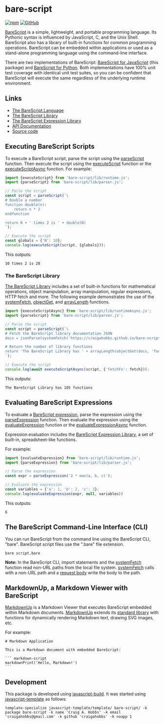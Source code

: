 # bare-script

[![npm](https://img.shields.io/npm/v/bare-script)](https://www.npmjs.com/package/bare-script)
[![GitHub](https://img.shields.io/github/license/craigahobbs/bare-script)](https://github.com/craigahobbs/bare-script/blob/main/LICENSE)

[BareScript](https://craigahobbs.github.io/bare-script/language/)
is a simple, lightweight, and portable programming language. Its Pythonic syntax is influenced by
JavaScript, C, and the Unix Shell. BareScript also has a library of built-in functions for common
programming operations. BareScript can be embedded within applications or used as a stand-alone
programming language using the command-line interface.

There are two implementations of BareScript:
[BareScript for JavaScript](https://github.com/craigahobbs/bare-script#readme)
(this package) and
[BareScript for Python](https://github.com/craigahobbs/bare-script-py#readme).
Both implementations have 100% unit test coverage with identical unit test suites, so you can be
confident that BareScript will execute the same regardless of the underlying runtime environment.


## Links

- [The BareScript Language](https://craigahobbs.github.io/bare-script/language/)
- [The BareScript Library](https://craigahobbs.github.io/bare-script/library/)
- [The BareScript Expression Library](https://craigahobbs.github.io/bare-script/library/expression.html)
- [API Documentation](https://craigahobbs.github.io/bare-script/)
- [Source code](https://github.com/craigahobbs/bare-script)


## Executing BareScript Scripts

To execute a BareScript script, parse the script using the
[parseScript](https://craigahobbs.github.io/bare-script/module-lib_parser.html#.parseScript)
function. Then execute the script using the
[executeScript](https://craigahobbs.github.io/bare-script/module-lib_runtime.html#.executeScript)
function or the
[executeScriptAsync](https://craigahobbs.github.io/bare-script/module-lib_runtimeAsync.html#.executeScriptAsync)
function. For example:

``` javascript
import {executeScript} from 'bare-script/lib/runtime.js';
import {parseScript} from 'bare-script/lib/parser.js';

// Parse the script
const script = parseScript(`\
# Double a number
function double(n):
    return n * 2
endfunction

return N + ' times 2 is ' + double(N)
`);

// Execute the script
const globals = {'N': 10};
console.log(executeScript(script, {globals}));
```

This outputs:

```
10 times 2 is 20
```


### The BareScript Library

[The BareScript Library](https://craigahobbs.github.io/bare-script/library/)
includes a set of built-in functions for mathematical operations, object manipulation, array
manipulation, regular expressions, HTTP fetch and more. The following example demonstrates the use
of the
[systemFetch](https://craigahobbs.github.io/bare-script/library/#var.vGroup='System'&systemfetch),
[objectGet](https://craigahobbs.github.io/bare-script/library/#var.vGroup='Object'&objectget), and
[arrayLength](https://craigahobbs.github.io/bare-script/library/#var.vGroup='Array'&arraylength)
functions.

``` javascript
import {executeScriptAsync} from 'bare-script/lib/runtimeAsync.js';
import {parseScript} from 'bare-script/lib/parser.js';

// Parse the script
const script = parseScript(`\
# Fetch the BareScript library documentation JSON
docs = jsonParse(systemFetch('https://craigahobbs.github.io/bare-script/library/library.json'))

# Return the number of library functions
return 'The BareScript Library has ' + arrayLength(objectGet(docs, 'functions')) + ' functions'
`);

// Execute the script
console.log(await executeScriptAsync(script, {'fetchFn': fetch}));
```

This outputs:

```
The BareScript Library has 105 functions
```


## Evaluating BareScript Expressions

To evaluate a
[BareScript expression](https://craigahobbs.github.io/bare-script/language/#expressions),
parse the expression using the
[parseExpression](https://craigahobbs.github.io/bare-script/module-lib_parser.html#.parseExpression)
function. Then evaluate the expression using the
[evaluateExpression](https://craigahobbs.github.io/bare-script/module-lib_runtime.html#.evaluateExpression)
function or the
[evaluateExpressionAsync](https://craigahobbs.github.io/bare-script/module-lib_runtimeAsync.html#.evaluateExpressionAsync)
function.

Expression evaluation includes the
[BareScript Expression Library](https://craigahobbs.github.io/bare-script/library/expression.html),
a set of built-in, spreadsheet-like functions.

For example:

``` javascript
import {evaluateExpression} from 'bare-script/lib/runtime.js';
import {parseExpression} from 'bare-script/lib/parser.js';

// Parse the expression
const expr = parseExpression('2 * max(a, b, c)');

// Evaluate the expression
const variables = {'a': 1, 'b': 2, 'c': 3};
console.log(evaluateExpression(expr, null, variables))
```

This outputs:

```
6
```


## The BareScript Command-Line Interface (CLI)

You can run BareScript from the command line using the BareScript CLI, "bare". BareScript script
files use the ".bare" file extension.

```
bare script.bare
```

**Note:** In the BareScript CLI, import statements and the
[systemFetch](https://craigahobbs.github.io/bare-script/library/#var.vGroup='System'&systemfetch)
function read non-URL paths from the local file system.
[systemFetch](https://craigahobbs.github.io/bare-script/library/#var.vGroup='System'&systemfetch)
calls with a non-URL path and a
[request body](https://craigahobbs.github.io/bare-script/library/model.html#var.vName='SystemFetchRequest')
write the body to the path.


## MarkdownUp, a Markdown Viewer with BareScript

[MarkdownUp](https://craigahobbs.github.io/markdown-up/)
is a Markdown Viewer that executes BareScript embedded within Markdown documents.
[MarkdownUp](https://craigahobbs.github.io/markdown-up/)
extends its
[standard library](https://craigahobbs.github.io/markdown-up/library/)
with functions for dynamically rendering Markdown text, drawing SVG images, etc.

For example:

~~~
# Markdown Application

This is a Markdown document with embedded BareScript:

``` markdown-script
markdownPrint('Hello, Markdown!')
```
~~~


## Development

This package is developed using [javascript-build](https://github.com/craigahobbs/javascript-build#readme).
It was started using [javascript-template](https://github.com/craigahobbs/javascript-template#readme) as follows:

```
template-specialize javascript-template/template/ bare-script/ -k package bare-script -k name 'Craig A. Hobbs' -k email 'craigahobbs@gmail.com' -k github 'craigahobbs' -k noapp 1
```
